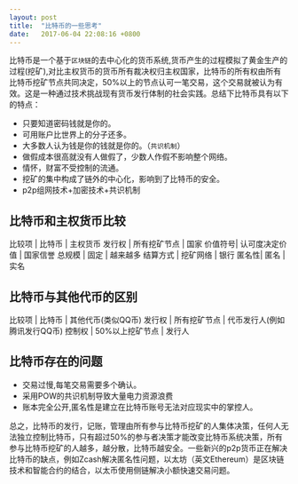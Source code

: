 ```yaml
---
layout: post
title:  "比特币的一些思考"
date:   2017-06-04 22:08:16 +0800
---
```


比特币是一个基于`区块链`的去中心化的货币系统,货币产生的过程模拟了黄金生产的过程(挖矿),对比主权货币的货币所有裁决权归主权国家，比特币的所有权由所有比特币挖矿节点共同决定，50%以上的节点认可一笔交易，这个交易就被认为有效。这是一种通过技术挑战现有货币发行体制的社会实践。总结下比特币具有以下的特点：

- 只要知道密码钱就是你的。
- 可用账户比世界上的分子还多。
- 大多数人认为钱是你的钱就是你的。（`共识机制`）
- 做假成本很高就没有人做假了，少数人作假不影响整个网络。
- 情怀，财富不受控制的流通。
- 挖矿的集中构成了链外的中心化，影响到了比特币的安全。
- p2p组网技术+加密技术+共识机制

## 比特币和主权货币比较 ##

比较项 | 比特币 | 主权货币
发行权 | 所有挖矿节点 | 国家
价值符号| 认可度决定价值 | 国家信誉
总规模 | 固定 | 越来越多
结算方式 | 挖矿网络 | 银行
匿名性| 匿名 | 实名

## 比特币与其他代币的区别 ##

比较项 | 比特币 | 其他代币(类似QQ币)
发行权 | 所有挖矿节点 | 代币发行人(例如腾讯发行QQ币)
控制权 | 50%以上挖矿节点 | 发行人


## 比特币存在的问题 ##
- 交易过慢,每笔交易需要多个确认。
- 采用POW的共识机制导致大量电力资源浪费
- 账本完全公开,匿名性是建立在比特币账号无法对应现实中的掌控人。



总之，比特币的发行，记账，管理由所有参与比特币挖矿的人集体决策，任何人无法独立控制比特币，只有超过50%的参与者决策才能改变比特币系统决策，所有参与比特币挖矿的人越多，越分散，比特币越安全。一些新兴的p2p货币正在解决比特币的缺点，例如Zcash解决匿名性问题，以太坊（英文Ethereum）是区块链技术和智能合约的结合，以太币使用侧链解决小额快速交易问题。